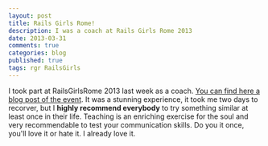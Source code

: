 ```yaml
---
layout: post
title: Rails Girls Rome! 
description: I was a coach at Rails Girls Rome 2013
date: 2013-03-31 
comments: true
categories: blog
published: true
tags: rgr RailsGirls
---
```


I took part at RailsGirlsRome 2013 last week as a coach. [You can find here a blog post
of the
event](http://blog.railsgirls.com/post/46670107950/first-italian-rails-girls-event-held-in-rome).
It was a stunning experience, it took me two days to recorver, but I **highly
recommend everybody** to try something similar at least once in their life.
Teaching is an enriching exercise for the soul and very recommendable to test
your communication skills. Do you it once, you'll love it or hate it. I
already love it. 


